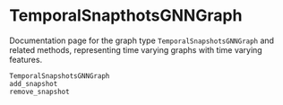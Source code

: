 # TemporalSnapthotsGNNGraph


Documentation page for the graph type `TemporalSnapshotsGNNGraph` and related methods, representing time varying graphs with time varying features.

```@docs
TemporalSnapshotsGNNGraph
add_snapshot
remove_snapshot
```
